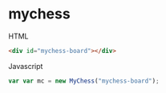 # mychess

HTML
```html
<div id="mychess-board"></div>
```
Javascript
```js
var var mc = new MyChess("mychess-board");
```